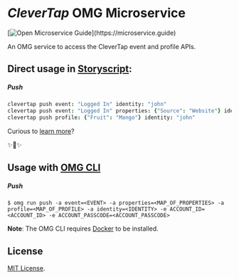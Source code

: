 # _CleverTap_ OMG Microservice

[![Open Microservice Guide](https://img.shields.io/badge/OMG%20Enabled-👍-green.svg?)](https://microservice.guide)

An OMG service to access the CleverTap event and profile APIs.

## Direct usage in [Storyscript](https://storyscript.io/):

##### Push
```coffee
clevertap push event: "Logged In" identity: "john"
clevertap push event: "Logged In" properties: {"Source": "Website"} identity: "john"
clevertap push profile: {"Fruit": "Mango"} identity: "john"
```

Curious to [learn more](https://docs.storyscript.io/)?

✨🍰✨

## Usage with [OMG CLI](https://www.npmjs.com/package/omg)

##### Push
```shell
$ omg run push -a event=<EVENT> -a properties=<MAP_OF_PROPERTIES> -a profile=<MAP_OF_PROFILE> -a identity=<IDENTITY> -e ACCOUNT_ID=<ACCOUNT_ID> -e ACCOUNT_PASSCODE=<ACCOUNT_PASSCODE>
```

**Note**: The OMG CLI requires [Docker](https://docs.docker.com/install/) to be installed.

## License
[MIT License](https://github.com/omg-services/clevertap/blob/master/LICENSE).



